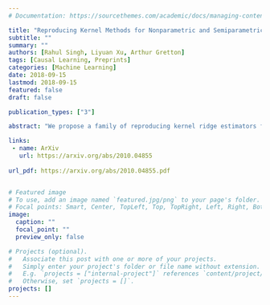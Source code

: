 ```yaml
---
# Documentation: https://sourcethemes.com/academic/docs/managing-content/

title: "Reproducing Kernel Methods for Nonparametric and Semiparametric Treatment Effects"
subtitle: ""
summary: ""
authors: [Rahul Singh, Liyuan Xu, Arthur Gretton]
tags: [Causal Learning, Preprints]
categories: [Machine Learning]
date: 2018-09-15
lastmod: 2018-09-15
featured: false
draft: false

publication_types: ["3"]

abstract: "We propose a family of reproducing kernel ridge estimators for nonparametric and semiparametric policy evaluation. The framework includes (i) treatment effects of the population, of subpopulations, and of alternative populations; (ii) the decomposition of a total effect into a direct effect and an indirect effect (mediated by a particular mechanism); and (iii) effects of sequences of treatments. Treatment and covariates may be discrete or continuous, and low, high, or infinite dimensional. We consider estimation of means, increments, and distributions of counterfactual outcomes. Each estimator is an inner product in a reproducing kernel Hilbert space (RKHS), with a one line, closed form solution. For the nonparametric case, we prove uniform consistency and provide finite sample rates of convergence. For the semiparametric case, we prove root n consistency, Gaussian approximation, and semiparametric efficiency by finite sample arguments. We evaluate our estimators in simulations then estimate continuous, heterogeneous, incremental, and mediated treatment effects of the US Jobs Corps training program for disadvantaged youth."

links:
 - name: ArXiv
   url: https://arxiv.org/abs/2010.04855
   
url_pdf: https://arxiv.org/abs/2010.04855.pdf


# Featured image
# To use, add an image named `featured.jpg/png` to your page's folder.
# Focal points: Smart, Center, TopLeft, Top, TopRight, Left, Right, BottomLeft, Bottom, BottomRight.
image:
  caption: ""
  focal_point: ""
  preview_only: false

# Projects (optional).
#   Associate this post with one or more of your projects.
#   Simply enter your project's folder or file name without extension.
#   E.g. `projects = ["internal-project"]` references `content/project/deep-learning/index.md`.
#   Otherwise, set `projects = []`.
projects: []
---
```


